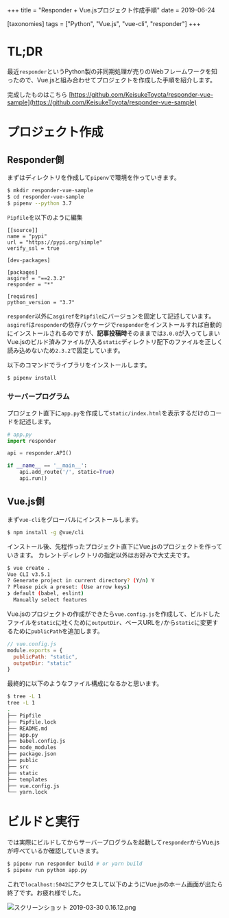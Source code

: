 +++
title = "Responder + Vue.jsプロジェクト作成手順"
date = 2019-06-24

[taxonomies]
tags = ["Python", "Vue.js", "vue-cli", "responder"]
+++
# TL;DR
最近`responder`というPython製の非同期処理が売りのWebフレームワークを知ったので、Vue.jsと組み合わせてプロジェクトを作成した手順を紹介します。

完成したものはこちら
[https://github.com/KeisukeToyota/responder-vue-sample](https://github.com/KeisukeToyota/responder-vue-sample)

<!-- more -->

# プロジェクト作成

## Responder側
まずはディレクトリを作成して`pipenv`で環境を作っていきます。

```bash
$ mkdir responder-vue-sample
$ cd responder-vue-sample
$ pipenv --python 3.7
```

`Pipfile`を以下のように編集

```
[[source]]
name = "pypi"
url = "https://pypi.org/simple"
verify_ssl = true

[dev-packages]

[packages]
asgiref = "==2.3.2"
responder = "*"

[requires]
python_version = "3.7"
```
`responder`以外に`asgiref`を`Pipfile`にバージョンを固定して記述しています。
`asgiref`は`responder`の依存パッケージで`responder`をインストールすれば自動的にインストールされるのですが、**記事投稿時**そのままでは`3.0.0`が入ってしまいVue.jsのビルド済みファイルが入る`static`ディレクトリ配下のファイルを正しく読み込めないため`2.3.2`で固定しています。


以下のコマンドでライブラリをインストールします。

```bash
$ pipenv install
```

### サーバープログラム
プロジェクト直下に`app.py`を作成して`static/index.html`を表示するだけのコードを記述します。

```python
# app.py
import responder

api = responder.API()

if __name__ == '__main__':
    api.add_route('/', static=True)
    api.run()
```

## Vue.js側
まず`vue-cli`をグローバルにインストールします。

```bash
$ npm install -g @vue/cli
```

インストール後、先程作ったプロジェクト直下にVue.jsのプロジェクトを作っていきます。
カレントディレクトリの指定以外はお好みで大丈夫です。

```bash
$ vue create .
Vue CLI v3.5.1
? Generate project in current directory? (Y/n) Y
? Please pick a preset: (Use arrow keys)
❯ default (babel, eslint)
  Manually select features
```

Vue.jsのプロジェクトの作成ができたら`vue.config.js`を作成して、ビルドしたファイルを`static`に吐くために`outputDir`、ベースURLを`/`から`static`に変更するために`publicPath`を追加します。

```javascript
// vue.config.js
module.exports = {
  publicPath: "static",
  outputDir: "static"
}
```

最終的に以下のようなファイル構成になるかと思います。

```bash
$ tree -L 1
tree -L 1
.
├── Pipfile
├── Pipfile.lock
├── README.md
├── app.py
├── babel.config.js
├── node_modules
├── package.json
├── public
├── src
├── static
├── templates
├── vue.config.js
└── yarn.lock
```


# ビルドと実行
では実際にビルドしてからサーバープログラムを起動して`responder`からVue.jsが呼べているか確認していきます。

```bash
$ pipenv run responder build # or yarn build
$ pipenv run python app.py
```

これで`localhost:5042`にアクセスして以下のようにVue.jsのホーム画面が出たら終了です。お疲れ様でした。

![スクリーンショット 2019-03-30 0.16.12.png](https://qiita-image-store.s3.amazonaws.com/0/211748/821a162e-5e07-c0c6-c07d-c04285e7fa41.png)

